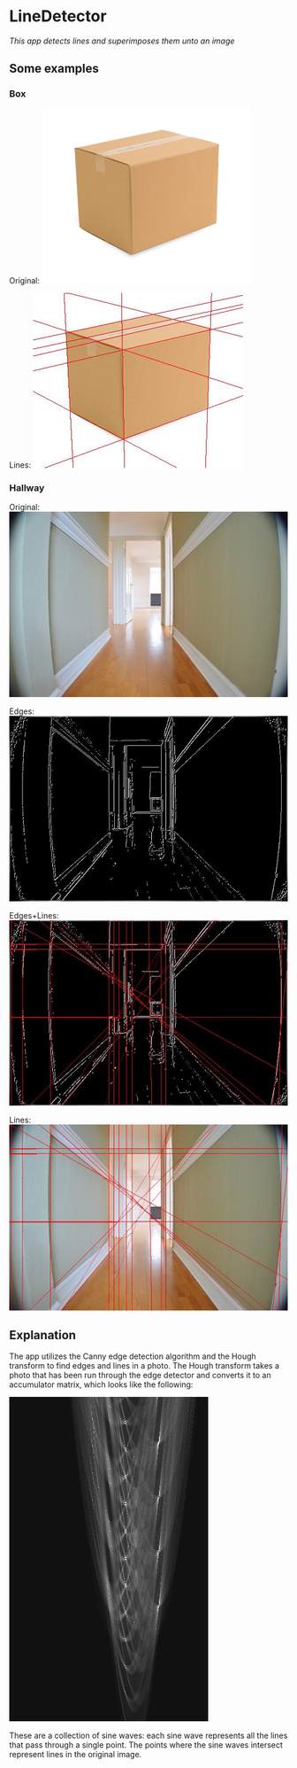 # LineDetector
_This app detects lines and superimposes them unto an image_

## Some examples

### Box

Original: 
![Box Original](https://github.com/plempert/LineDetector/blob/master/imgs/box.jpg?raw=true)

Lines: 
![Box Processed](https://github.com/plempert/LineDetector/blob/master/imgs/box_lines.jpg?raw=true)

### Hallway

Original:
![Hallway Original](https://github.com/plempert/LineDetector/blob/master/imgs/hallway.jpg?raw=true)

Edges:
![Hallway Edges](https://github.com/plempert/LineDetector/blob/master/imgs/hallway_edges.jpg?raw=true)

Edges+Lines:
![Hallway Edges and Lines](https://github.com/plempert/LineDetector/blob/master/imgs/hallway_edges_lines.jpg?raw=true)

Lines:
![Hallway Lines](https://github.com/plempert/LineDetector/blob/master/imgs/hallway_lines.jpg)

## Explanation

The app utilizes the Canny edge detection algorithm and the Hough transform to find edges and lines in a photo. The Hough transform takes a photo that has been run through the edge detector and converts it to an accumulator matrix, which looks like the following:

![Accumulator](https://github.com/plempert/LineDetector/blob/master/imgs/accumulator_cropped.png)

These are a collection of sine waves: each sine wave represents all the lines that pass through a single point. The points where the sine waves intersect represent lines in the original image.


